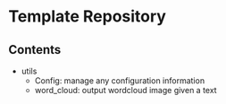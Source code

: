 # Template Repository

## Contents

- utils
  - Config: manage any configuration information
  - word_cloud: output wordcloud image given a text
